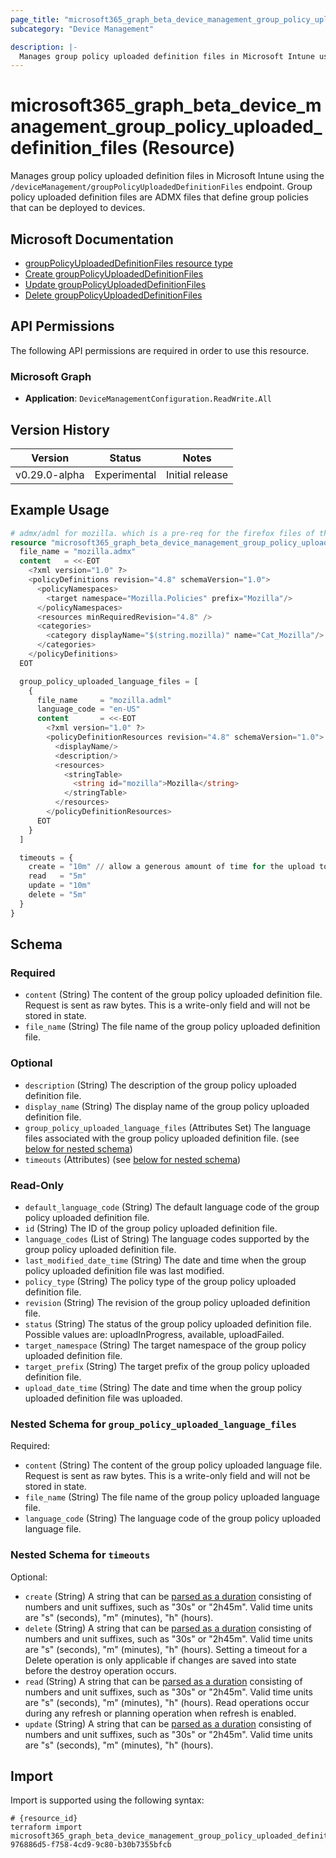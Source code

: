```yaml
---
page_title: "microsoft365_graph_beta_device_management_group_policy_uploaded_definition_files Resource - terraform-provider-microsoft365"
subcategory: "Device Management"

description: |-
  Manages group policy uploaded definition files in Microsoft Intune using the /deviceManagement/groupPolicyUploadedDefinitionFiles endpoint. Group policy uploaded definition files are ADMX files that define group policies that can be deployed to devices.
---
```


# microsoft365_graph_beta_device_management_group_policy_uploaded_definition_files (Resource)

Manages group policy uploaded definition files in Microsoft Intune using the `/deviceManagement/groupPolicyUploadedDefinitionFiles` endpoint. Group policy uploaded definition files are ADMX files that define group policies that can be deployed to devices.

## Microsoft Documentation

- [groupPolicyUploadedDefinitionFiles resource type](https://learn.microsoft.com/en-us/graph/api/resources/intune-grouppolicy-grouppolicyuploadeddefinitionfile?view=graph-rest-beta)
- [Create groupPolicyUploadedDefinitionFiles](https://learn.microsoft.com/en-us/graph/api/intune-grouppolicy-grouppolicyuploadeddefinitionfile-create?view=graph-rest-beta)
- [Update groupPolicyUploadedDefinitionFiles](https://learn.microsoft.com/en-us/graph/api/intune-grouppolicy-grouppolicyuploadeddefinitionfile-update?view=graph-rest-beta)
- [Delete groupPolicyUploadedDefinitionFiles](https://learn.microsoft.com/en-us/graph/api/intune-grouppolicy-grouppolicyuploadeddefinitionfile-delete?view=graph-rest-beta)

## API Permissions

The following API permissions are required in order to use this resource.

### Microsoft Graph

- **Application**: `DeviceManagementConfiguration.ReadWrite.All`

## Version History

| Version | Status | Notes |
|---------|--------|-------|
| v0.29.0-alpha | Experimental | Initial release |

## Example Usage

```terraform
# admx/adml for mozilla. which is a pre-req for the firefox files of the same
resource "microsoft365_graph_beta_device_management_group_policy_uploaded_definition_files" "moziila" {
  file_name = "mozilla.admx"
  content   = <<-EOT
    <?xml version="1.0" ?>
    <policyDefinitions revision="4.8" schemaVersion="1.0">
      <policyNamespaces>
        <target namespace="Mozilla.Policies" prefix="Mozilla"/>
      </policyNamespaces>
      <resources minRequiredRevision="4.8" />
      <categories>
        <category displayName="$(string.mozilla)" name="Cat_Mozilla"/>
      </categories>
    </policyDefinitions>
  EOT

  group_policy_uploaded_language_files = [
    {
      file_name     = "mozilla.adml"
      language_code = "en-US"
      content       = <<-EOT
        <?xml version="1.0" ?>
        <policyDefinitionResources revision="4.8" schemaVersion="1.0">
          <displayName/>
          <description/>
          <resources>
            <stringTable>
              <string id="mozilla">Mozilla</string>
            </stringTable>
          </resources>
        </policyDefinitionResources>
      EOT
    }
  ]

  timeouts = {
    create = "10m" // allow a generous amount of time for the upload to complete
    read   = "5m"
    update = "10m"
    delete = "5m"
  }
}
```

<!-- schema generated by tfplugindocs -->
## Schema

### Required

- `content` (String) The content of the group policy uploaded definition file. Request is sent as raw bytes. This is a write-only field and will not be stored in state.
- `file_name` (String) The file name of the group policy uploaded definition file.

### Optional

- `description` (String) The description of the group policy uploaded definition file.
- `display_name` (String) The display name of the group policy uploaded definition file.
- `group_policy_uploaded_language_files` (Attributes Set) The language files associated with the group policy uploaded definition file. (see [below for nested schema](#nestedatt--group_policy_uploaded_language_files))
- `timeouts` (Attributes) (see [below for nested schema](#nestedatt--timeouts))

### Read-Only

- `default_language_code` (String) The default language code of the group policy uploaded definition file.
- `id` (String) The ID of the group policy uploaded definition file.
- `language_codes` (List of String) The language codes supported by the group policy uploaded definition file.
- `last_modified_date_time` (String) The date and time when the group policy uploaded definition file was last modified.
- `policy_type` (String) The policy type of the group policy uploaded definition file.
- `revision` (String) The revision of the group policy uploaded definition file.
- `status` (String) The status of the group policy uploaded definition file. Possible values are: uploadInProgress, available, uploadFailed.
- `target_namespace` (String) The target namespace of the group policy uploaded definition file.
- `target_prefix` (String) The target prefix of the group policy uploaded definition file.
- `upload_date_time` (String) The date and time when the group policy uploaded definition file was uploaded.

<a id="nestedatt--group_policy_uploaded_language_files"></a>
### Nested Schema for `group_policy_uploaded_language_files`

Required:

- `content` (String) The content of the group policy uploaded language file. Request is sent as raw bytes. This is a write-only field and will not be stored in state.
- `file_name` (String) The file name of the group policy uploaded language file.
- `language_code` (String) The language code of the group policy uploaded language file.


<a id="nestedatt--timeouts"></a>
### Nested Schema for `timeouts`

Optional:

- `create` (String) A string that can be [parsed as a duration](https://pkg.go.dev/time#ParseDuration) consisting of numbers and unit suffixes, such as "30s" or "2h45m". Valid time units are "s" (seconds), "m" (minutes), "h" (hours).
- `delete` (String) A string that can be [parsed as a duration](https://pkg.go.dev/time#ParseDuration) consisting of numbers and unit suffixes, such as "30s" or "2h45m". Valid time units are "s" (seconds), "m" (minutes), "h" (hours). Setting a timeout for a Delete operation is only applicable if changes are saved into state before the destroy operation occurs.
- `read` (String) A string that can be [parsed as a duration](https://pkg.go.dev/time#ParseDuration) consisting of numbers and unit suffixes, such as "30s" or "2h45m". Valid time units are "s" (seconds), "m" (minutes), "h" (hours). Read operations occur during any refresh or planning operation when refresh is enabled.
- `update` (String) A string that can be [parsed as a duration](https://pkg.go.dev/time#ParseDuration) consisting of numbers and unit suffixes, such as "30s" or "2h45m". Valid time units are "s" (seconds), "m" (minutes), "h" (hours).

## Import

Import is supported using the following syntax:

```shell
# {resource_id}
terraform import microsoft365_graph_beta_device_management_group_policy_uploaded_definition_files.example 976886d5-f758-4cd9-9c80-b30b7355bfcb
```
